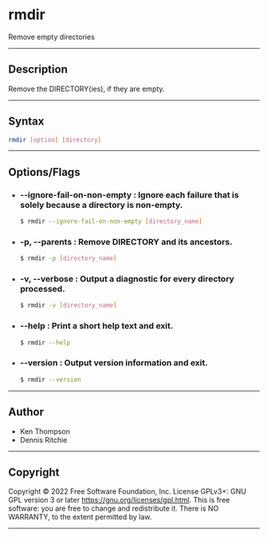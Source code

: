 # rmdir
Remove empty directories

---

## Description
Remove the DIRECTORY(ies), if they are empty.

---

## Syntax
```bash
rmdir [option] [directory]
```

---

## Options/Flags
- ### --ignore-fail-on-non-empty : Ignore each failure that is solely because a directory is non-empty.
    ```bash
    $ rmdir --ignore-fail-on-non-empty [directory_name]
    ```
- ### -p, --parents : Remove DIRECTORY and its ancestors.
    ```bash
    $ rmdir -p [directory_name]
    ```
- ### -v, --verbose : Output a diagnostic for every directory processed.
    ```bash
    $ rmdir -v [directory_name]
    ```
- ### --help : Print a short help text and exit.
    ```bash
    $ rmdir --help
    ```
- ### --version : Output version information and exit.
    ```bash
    $ rmdir --version
    ```

---

## Author
- Ken Thompson
- Dennis Ritchie

---

## Copyright
Copyright © 2022 Free Software Foundation, Inc.   License GPLv3+: GNU GPL version 3 or later        <https://gnu.org/licenses/gpl.html>.                                             This is free software: you are free to change and redistribute it. There is NO WARRANTY, to the  extent permitted by law.

---
